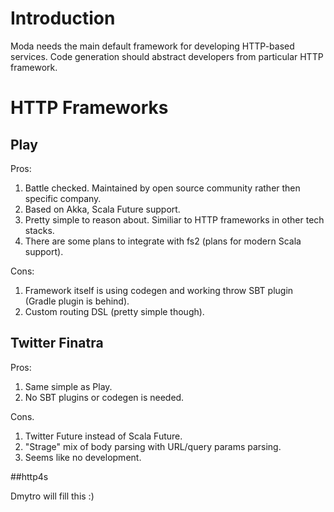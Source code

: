 # Introduction

Moda needs the main default framework for developing HTTP-based services. Code generation should abstract developers from particular HTTP framework.

# HTTP Frameworks

## Play

Pros:
1. Battle checked. Maintained by open source community rather then specific company.
2. Based on Akka, Scala Future support.
3. Pretty simple to reason about. Similiar to HTTP frameworks in other tech stacks.
4. There are some plans to integrate with fs2 (plans for modern Scala support).

Cons:
1. Framework itself is using codegen and working throw SBT plugin (Gradle plugin is behind).
2. Custom routing DSL (pretty simple though).

## Twitter Finatra

Pros:
1. Same simple as Play.
2. No SBT plugins or codegen is needed.

Cons.
1. Twitter Future instead of Scala Future.
2. "Strage" mix of body parsing with URL/query params parsing.
3. Seems like no development.

##http4s

Dmytro will fill this :)